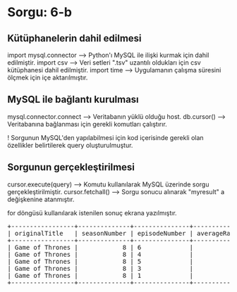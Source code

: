 <h1> Sorgu: 6-b </h1>

<h2> Kütüphanelerin dahil edilmesi </h2>
import mysql.connector --> Python'ı MySQL ile ilişki kurmak için dahil edilmiştir.
import csv	       --> Veri setleri ".tsv" uzantılı oldukları için csv kütüphanesi dahil edilmiştir.
import time   	       --> Uygulamanın çalışma süresini ölçmek için içe aktarılmıştır.

<h2> MySQL ile bağlantı kurulması </h2>
mysql.connector.connect --> Veritabanın yüklü olduğu host.
db.cursor()		--> Veritabanına bağlanması için gerekli komutları çalıştırır.

! Sorgunun  MySQL'den  yapılabilmesi için kod içerisinde gerekli olan özellikler belirtilerek query oluşturulmuştur.

<h2> Sorgunun gerçekleştirilmesi </h2>
cursor.execute(query) --> Komutu kullanılarak MySQL üzerinde sorgu gerçekleştirilmiştir.
cursor.fetchall()     --> Sorgu sonucu alınarak "myresult" a değişkenine atanmıştır.

for döngüsü kullanılarak istenilen sonuç ekrana yazılmıştır.


<pre>
+-----------------+--------------+---------------+---------------+
| originalTitle   | seasonNumber | episodeNumber | averageRating |
+-----------------+--------------+---------------+---------------+
| Game of Thrones |            8 | 6             |             4 |
| Game of Thrones |            8 | 4             |           5.4 |
| Game of Thrones |            8 | 5             |           5.9 |
| Game of Thrones |            8 | 3             |           7.4 |
| Game of Thrones |            8 | 1             |           7.5 |
+-----------------+--------------+---------------+---------------+
</pre>
